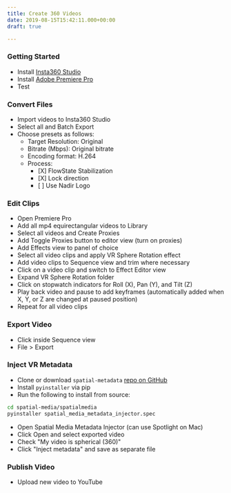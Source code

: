 ```yaml
---
title: Create 360 Videos
date: 2019-08-15T15:42:11.000+00:00
draft: true

---
```

### Getting Started

* Install [Insta360 Studio](https://www.insta360.com/download/insta360-onex#studio2019_download)
* Install [Adobe Premiere Pro](https://www.adobe.com/products/premiere.html)
* Test

### Convert Files

* Import videos to Insta360 Studio
* Select all and Batch Export
* Choose presets as follows:
  * Target Resolution: Original
  * Bitrate (Mbps): Original bitrate
  * Encoding format: H.264
  * Process:
    * \[X\] FlowState Stabilization
    * \[X\] Lock direction
    * \[ \] Use Nadir Logo

### Edit Clips

* Open Premiere Pro
* Add all mp4 equirectangular videos to Library
* Select all videos and Create Proxies
* Add Toggle Proxies button to editor view (turn on proxies)
* Add Effects view to panel of choice
* Select all video clips and apply VR Sphere Rotation effect
* Add video clips to Sequence view and trim where necessary
* Click on a video clip and switch to Effect Editor view
* Expand VR Sphere Rotation folder
* Click on stopwatch indicators for Roll (X), Pan (Y), and Tilt (Z)
* Play back video and pause to add keyframes (automatically added when X, Y, or Z are changed at paused position)
* Repeat for all video clips

### Export Video

* Click inside Sequence view
* File > Export

### Inject VR Metadata

* Clone or download `spatial-metadata` [repo on GitHub](https://github.com/google/spatial-media/)
* Install `pyinstaller` via pip
* Run the following to install from source:

```bash
cd spatial-media/spatialmedia
pyinstaller spatial_media_metadata_injector.spec
```

* Open Spatial Media Metadata Injector (can use Spotlight on Mac)
* Click Open and select exported video
* Check "My video is spherical (360)"
* Click "Inject metadata" and save as separate file

### Publish Video

* Upload new video to YouTube